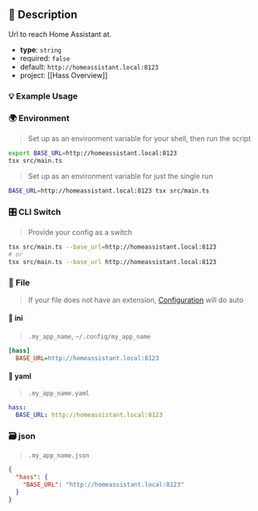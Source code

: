 ## 📜 Description

Url to reach Home Assistant at.

- **type**: `string`
- required: `false`
- default: `http://homeassistant.local:8123`
- project: [[Hass Overview]]

### 💡 Example Usage

### 🌍 Environment

> Set up as an environment variable for your shell, then run the script
```bash
export BASE_URL=http://homeassistant.local:8123
tsx src/main.ts
```
> Set up as an environment variable for just the single run

```bash
BASE_URL=http://homeassistant.local:8123 tsx src/main.ts
```
### 🎛️ CLI Switch

> Provide your config as a switch
```bash
tsx src/main.ts --base_url=http://homeassistant.local:8123
# or
tsx src/main.ts --base_url http://homeassistant.local:8123
```
### 📁 File
>  If your file does not have an extension, [Configuration](/core/configuration) will do auto
#### 📘 ini

> `.my_app_name`, `~/.config/my_app_name`

```ini
[hass]
  BASE_URL=http://homeassistant.local:8123
```
#### 📄 yaml

> `.my_app_name.yaml`

```yaml
hass:
  BASE_URL: http://homeassistant.local:8123
```
### 🗃️ json

> `.my_app_name.json`

```json
{
  "hass": {
    "BASE_URL": "http://homeassistant.local:8123"
  }
}
```
